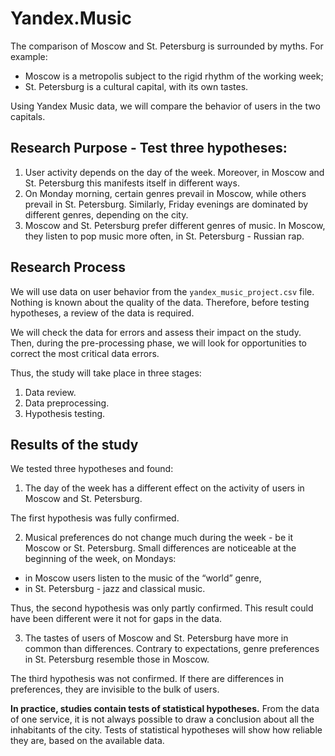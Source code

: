 # Yandex.Music

The comparison of Moscow and St. Petersburg is surrounded by myths. For example:
 * Moscow is a metropolis subject to the rigid rhythm of the working week;
 * St. Petersburg is a cultural capital, with its own tastes.

Using Yandex Music data, we will compare the behavior of users in the two capitals.

## Research Purpose - Test three hypotheses:
1. User activity depends on the day of the week. Moreover, in Moscow and St. Petersburg this manifests itself in different ways.
2. On Monday morning, certain genres prevail in Moscow, while others prevail in St. Petersburg. Similarly, Friday evenings are dominated by different genres, depending on the city. 
3. Moscow and St. Petersburg prefer different genres of music. In Moscow, they listen to pop music more often, in St. Petersburg - Russian rap.

## Research Process

We will use data on user behavior from the `yandex_music_project.csv` file. Nothing is known about the quality of the data. Therefore, before testing hypotheses, a review of the data is required. 

We will check the data for errors and assess their impact on the study. Then, during the pre-processing phase, we will look for opportunities to correct the most critical data errors.
 
Thus, the study will take place in three stages:
  1. Data review.
  2. Data preprocessing.
  3. Hypothesis testing.

## Results of the study

We tested three hypotheses and found:

1. The day of the week has a different effect on the activity of users in Moscow and St. Petersburg.

The first hypothesis was fully confirmed.

2. Musical preferences do not change much during the week - be it Moscow or St. Petersburg. Small differences are noticeable at the beginning of the week, on Mondays:
* in Moscow users listen to the music of the “world” genre,
* in St. Petersburg - jazz and classical music.

Thus, the second hypothesis was only partly confirmed. This result could have been different were it not for gaps in the data.

3. The tastes of users of Moscow and St. Petersburg have more in common than differences. Contrary to expectations, genre preferences in St. Petersburg resemble those in Moscow.

The third hypothesis was not confirmed. If there are differences in preferences, they are invisible to the bulk of users.

**In practice, studies contain tests of statistical hypotheses.**
From the data of one service, it is not always possible to draw a conclusion about all the inhabitants of the city.
Tests of statistical hypotheses will show how reliable they are, based on the available data.
